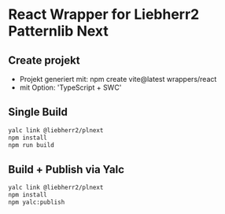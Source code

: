 # React Wrapper for Liebherr2 Patternlib Next

## Create projekt

- Projekt generiert mit: npm create vite@latest wrappers/react
- mit Option: 'TypeScript + SWC'

## Single Build

```bash
yalc link @liebherr2/plnext
npm install
npm run build
```

## Build + Publish via Yalc

```bash
yalc link @liebherr2/plnext
npm install
npm yalc:publish
```

